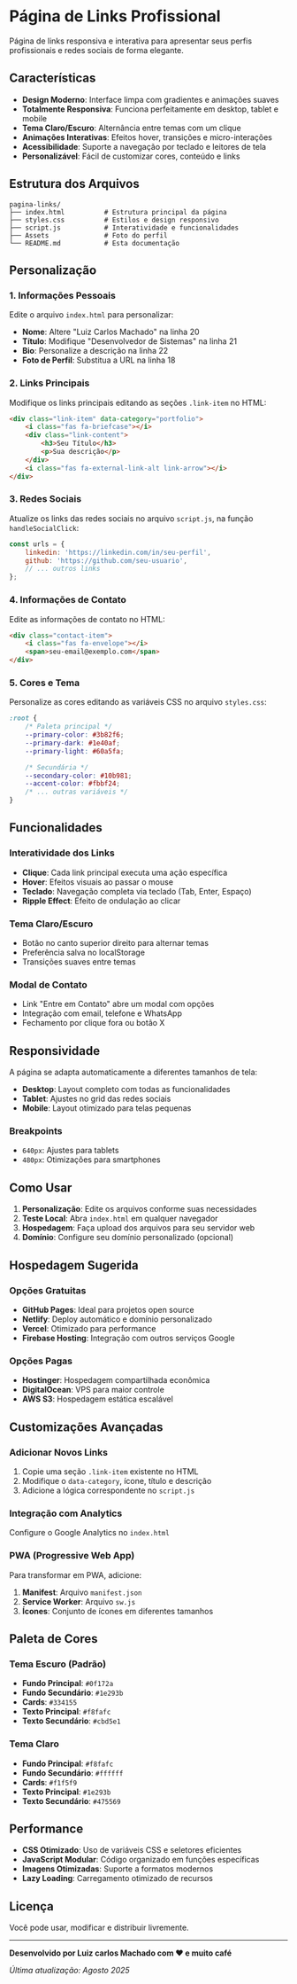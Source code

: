 # Página de Links Profissional

Página de links responsiva e interativa para apresentar seus perfis profissionais e redes sociais de forma elegante.

## Características

- **Design Moderno**: Interface limpa com gradientes e animações suaves
- **Totalmente Responsiva**: Funciona perfeitamente em desktop, tablet e mobile
- **Tema Claro/Escuro**: Alternância entre temas com um clique
- **Animações Interativas**: Efeitos hover, transições e micro-interações
- **Acessibilidade**: Suporte a navegação por teclado e leitores de tela
- **Personalizável**: Fácil de customizar cores, conteúdo e links

## Estrutura dos Arquivos

```
pagina-links/
├── index.html          # Estrutura principal da página
├── styles.css          # Estilos e design responsivo
├── script.js           # Interatividade e funcionalidades
├── Assets              # Foto do perfil
└── README.md           # Esta documentação
```

## Personalização

### 1. Informações Pessoais

Edite o arquivo `index.html` para personalizar:

- **Nome**: Altere "Luiz Carlos Machado" na linha 20
- **Título**: Modifique "Desenvolvedor de Sistemas" na linha 21
- **Bio**: Personalize a descrição na linha 22
- **Foto de Perfil**: Substitua a URL na linha 18

### 2. Links Principais

Modifique os links principais editando as seções `.link-item` no HTML:

```html
<div class="link-item" data-category="portfolio">
    <i class="fas fa-briefcase"></i>
    <div class="link-content">
        <h3>Seu Título</h3>
        <p>Sua descrição</p>
    </div>
    <i class="fas fa-external-link-alt link-arrow"></i>
</div>
```

### 3. Redes Sociais

Atualize os links das redes sociais no arquivo `script.js`, na função `handleSocialClick`:

```javascript
const urls = {
    linkedin: 'https://linkedin.com/in/seu-perfil',
    github: 'https://github.com/seu-usuario',
    // ... outros links
};
```

### 4. Informações de Contato

Edite as informações de contato no HTML:

```html
<div class="contact-item">
    <i class="fas fa-envelope"></i>
    <span>seu-email@exemplo.com</span>
</div>
```

### 5. Cores e Tema

Personalize as cores editando as variáveis CSS no arquivo `styles.css`:

```css
:root {
    /* Paleta principal */
    --primary-color: #3b82f6;
    --primary-dark: #1e40af;
    --primary-light: #60a5fa;

    /* Secundária */
    --secondary-color: #10b981;
    --accent-color: #fbbf24;
    /* ... outras variáveis */
}
```

## Funcionalidades

### Interatividade dos Links

- **Clique**: Cada link principal executa uma ação específica
- **Hover**: Efeitos visuais ao passar o mouse
- **Teclado**: Navegação completa via teclado (Tab, Enter, Espaço)
- **Ripple Effect**: Efeito de ondulação ao clicar

### Tema Claro/Escuro

- Botão no canto superior direito para alternar temas
- Preferência salva no localStorage
- Transições suaves entre temas

### Modal de Contato

- Link "Entre em Contato" abre um modal com opções
- Integração com email, telefone e WhatsApp
- Fechamento por clique fora ou botão X

## Responsividade

A página se adapta automaticamente a diferentes tamanhos de tela:

- **Desktop**: Layout completo com todas as funcionalidades
- **Tablet**: Ajustes no grid das redes sociais
- **Mobile**: Layout otimizado para telas pequenas

### Breakpoints

- `640px`: Ajustes para tablets
- `480px`: Otimizações para smartphones

## Como Usar

1. **Personalização**: Edite os arquivos conforme suas necessidades
2. **Teste Local**: Abra `index.html` em qualquer navegador
3. **Hospedagem**: Faça upload dos arquivos para seu servidor web
4. **Domínio**: Configure seu domínio personalizado (opcional)

## Hospedagem Sugerida

### Opções Gratuitas
- **GitHub Pages**: Ideal para projetos open source
- **Netlify**: Deploy automático e domínio personalizado
- **Vercel**: Otimizado para performance
- **Firebase Hosting**: Integração com outros serviços Google

### Opções Pagas
- **Hostinger**: Hospedagem compartilhada econômica
- **DigitalOcean**: VPS para maior controle
- **AWS S3**: Hospedagem estática escalável

## Customizações Avançadas

### Adicionar Novos Links

1. Copie uma seção `.link-item` existente no HTML
2. Modifique o `data-category`, ícone, título e descrição
3. Adicione a lógica correspondente no `script.js`

### Integração com Analytics

Configure o Google Analytics no `index.html`

### PWA (Progressive Web App)

Para transformar em PWA, adicione:

1. **Manifest**: Arquivo `manifest.json`
2. **Service Worker**: Arquivo `sw.js`
3. **Ícones**: Conjunto de ícones em diferentes tamanhos

## Paleta de Cores

### Tema Escuro (Padrão)
- **Fundo Principal**: `#0f172a`
- **Fundo Secundário**: `#1e293b`
- **Cards**: `#334155`
- **Texto Principal**: `#f8fafc`
- **Texto Secundário**: `#cbd5e1`

### Tema Claro
- **Fundo Principal**: `#f8fafc`
- **Fundo Secundário**: `#ffffff`
- **Cards**: `#f1f5f9`
- **Texto Principal**: `#1e293b`
- **Texto Secundário**: `#475569`

## Performance

- **CSS Otimizado**: Uso de variáveis CSS e seletores eficientes
- **JavaScript Modular**: Código organizado em funções específicas
- **Imagens Otimizadas**: Suporte a formatos modernos
- **Lazy Loading**: Carregamento otimizado de recursos

## Licença

Você pode usar, modificar e distribuir livremente.

---

**Desenvolvido por Luiz carlos Machado com ❤️ e muito café**

*Última atualização: Agosto 2025*


